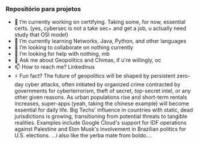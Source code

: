 ### Repositório para projetos 

- 🔭 I’m currently working on certifying. Taking some, for now, essential certs. (yes, cybersec is not a take sec+ and get a job, u actually need study that OSI model)
- 🌱 I’m currently learning Networks, Java, Python, and other languages
- 👯 I’m looking to collaborate on nothing currently
- 🤔 I’m looking for help with nothing, mb
- 💬 Ask me about Geopolitics and Chimas, if u're willingly, oc
- 📫 How to reach me? Linkedinus
- ⚡ Fun fact? The future of geopolitics will be shaped by persistent zero-day cyber attacks, often initiated by organized crime contracted by governments for cyberterrorism, theft of secret, top-secret intel, or any other given reasons. As urban populations rise and short-term rentals increases, super-apps (yeah, taking the chinese example) will become essential for daily life.
  Big Techs' influence in countries with static, dead jurisdictions is growing, transitioning from potential threats to tangible realities. Examples include Google Cloud's support for IDF operations against Palestine and Elon Musk's involvement in Brazilian politics for U.S. elections.
...i also like the yerba mate from boldo....
